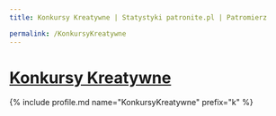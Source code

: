 ```yaml
---
title: Konkursy Kreatywne | Statystyki patronite.pl | Patromierz

permalink: /KonkursyKreatywne
---
```


# [Konkursy Kreatywne](https://patronite.pl/KonkursyKreatywne)

{% include profile.md name="KonkursyKreatywne" prefix="k" %}
